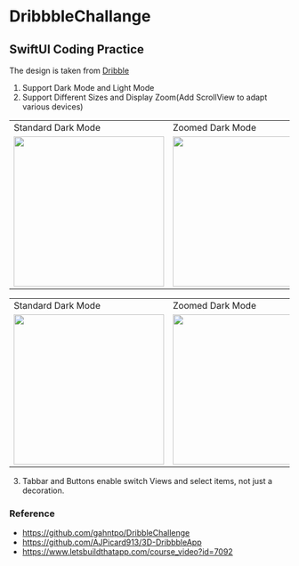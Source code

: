 # DribbbleChallange
<h2>SwiftUI Coding Practice</h2>

The design is taken from [Dribble](https://dribbble.com/shots/11957539-Mobile-App-UI-Exploration/attachments/3584723?mode=media "Dribble")

1. Support Dark Mode and Light Mode
2. Support Different Sizes and Display Zoom(Add ScrollView to adapt various devices)

<table>
  <tr>
     <td>Standard Dark Mode</td>
    <td>Zoomed Dark Mode</td>
  </tr>
  <tr>
    <td><img src=https://img.onl/igEdEj width=270 </td>
    <td><img src=https://img.onl/LSaCOX width=270 </td>
  </tr>
 </table>
 
 <table>
  <tr>
     <td>Standard Dark Mode</td>
    <td>Zoomed Dark Mode</td>
  </tr>
  <tr>
    <td><img src=https://img.onl/2QNel width=270 </td>
    <td><img src=https://img.onl/bczyoo width=270 </td>
  </tr>
 </table>
 
 3. Tabbar and Buttons enable switch Views and select items, not just a decoration.

<h3>Reference</h3>

- https://github.com/gahntpo/DribbleChallenge 
- https://github.com/AJPicard913/3D-DribbbleApp
- https://www.letsbuildthatapp.com/course_video?id=7092
